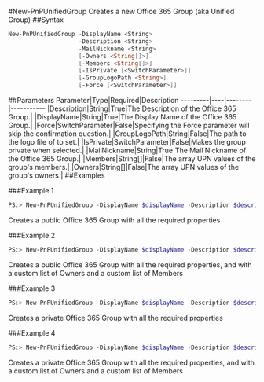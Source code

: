 #New-PnPUnifiedGroup
Creates a new Office 365 Group (aka Unified Group)
##Syntax
```powershell
New-PnPUnifiedGroup -DisplayName <String>
                    -Description <String>
                    -MailNickname <String>
                    [-Owners <String[]>]
                    [-Members <String[]>]
                    [-IsPrivate [<SwitchParameter>]]
                    [-GroupLogoPath <String>]
                    [-Force [<SwitchParameter>]]
```


##Parameters
Parameter|Type|Required|Description
---------|----|--------|-----------
|Description|String|True|The Description of the Office 365 Group.|
|DisplayName|String|True|The Display Name of the Office 365 Group.|
|Force|SwitchParameter|False|Specifying the Force parameter will skip the confirmation question.|
|GroupLogoPath|String|False|The path to the logo file of to set.|
|IsPrivate|SwitchParameter|False|Makes the group private when selected.|
|MailNickname|String|True|The Mail Nickname of the Office 365 Group.|
|Members|String[]|False|The array UPN values of the group's members.|
|Owners|String[]|False|The array UPN values of the group's owners.|
##Examples

###Example 1
```powershell
PS:> New-PnPUnifiedGroup -DisplayName $displayName -Description $description -MailNickname $nickname
```
Creates a public Office 365 Group with all the required properties

###Example 2
```powershell
PS:> New-PnPUnifiedGroup -DisplayName $displayName -Description $description -MailNickname $nickname -Owners $arrayOfOwners -Members $arrayOfMembers
```
Creates a public Office 365 Group with all the required properties, and with a custom list of Owners and a custom list of Members

###Example 3
```powershell
PS:> New-PnPUnifiedGroup -DisplayName $displayName -Description $description -MailNickname $nickname -IsPrivate
```
Creates a private Office 365 Group with all the required properties

###Example 4
```powershell
PS:> New-PnPUnifiedGroup -DisplayName $displayName -Description $description -MailNickname $nickname -Owners $arrayOfOwners -Members $arrayOfMembers -IsPrivate
```
Creates a private Office 365 Group with all the required properties, and with a custom list of Owners and a custom list of Members
